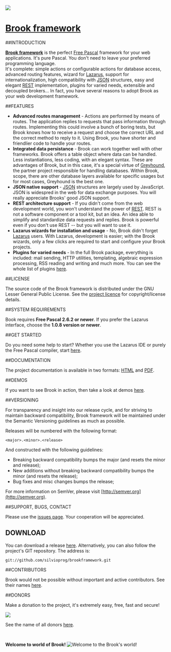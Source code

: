<a href="http://brookframework.org/"><img src="http://brookframework.org/assets/img/brook-big-icon.png"></a>

# [Brook framework](http://brookframework.org)

##INTRODUCTION

**[Brook framework](http://brookframework.org)** is the perfect [Free Pascal](http://freepascal.org/) framework for your web applications. It's pure Pascal. You don't need to leave your preferred programming language.<br>
It's complete: simple actions or configurable actions for database access, advanced routing features, wizard for [Lazarus](http://lazarus.freepascal.org), support for internationalization, high compatibility with [JSON](http://json.org) structures, easy and elegant [REST](http://en.wikipedia.org/wiki/Representational_state_transfer) implementation, plugins for varied needs, extensible and decoupled brokers... In fact, you have several reasons to adopt Brook as your web development framework.

##FEATURES

* **Advanced routes management** - Actions are performed by means of routes. The application replies to requests that pass information through routes. Implementing this could involve a bunch of boring tests, but Brook knows how to receive a request and choose the correct URL and the correct method to reply to it. Using Brook, you have shorter and friendlier code to handle your routes.
* **Integrated data persistance** - Brook can work together well with other frameworks. Brook offers a table object where data can be handled. Less instantiations, less coding, with an elegant syntax. These are advantages of Brook, but in this case, it's a special virtue of [Greyhound](https://github.com/mdbs99/Greyhound), the partner project responsible for handling databases. Within Brook, scope, there are other database layers available for specific usages but for most cases, Greyhound is the best one.
* **JSON native support** - [JSON](http://json.org) structures are largely used by JavaScript. JSON is widespred in the web for data exchange purposes. You will really appreciate Brooks' good JSON support.
* **REST architecture support** - If you didn't come from the web development world, you won't understand the power of [REST](http://en.wikipedia.org/wiki/Representational_state_transfer). REST is not a software component or a tool kit, but an idea. An idea able to simplify and standardize data requests and replies. Brook is powerful even if you don't use REST -- but you will want to use it.
* **Lazarus wizards for installation and usage** - No, Brook didn't forget [Lazarus](http://www.lazarus.freepascal.org) users. With Lazarus, development is easier; with the Brook wizards, only a few clicks are required to start and configure your Brook projects.
* **Plugins for varied needs** - In the full Brook package, everything is included: mail sending, HTTP utilities, templating, algebraic expression processing, RSS reading and writing and much more. You can see the whole list of plugins [here](https://github.com/silvioprog).

##LICENSE

The source code of the Brook framework is distributed under the GNU Lesser General Public License. See the [project licence](https://github.com/silvioprog/brookframework/blob/master/LICENSE.txt) for copyright/license details.

##SYSTEM REQUIREMENTS

Book requires **Free Pascal 2.6.2 or newer**. If you prefer the Lazarus interface, choose the **1.0.8 version or newer**.

##GET STARTED

Do you need some help to start? Whether you use the Lazarus IDE or purely the Free Pascal compiler, start [here](http://brookframework.org/get-started.html).

##DOCUMENTATION

The project documentation is available in two formats: [HTML](http://docs.brookframework.org) and [PDF](http://docs.brookframework.org/brookframework-ref.pdf).

##DEMOS

If you want to see Brook in action, then take a look at demos [here](http://brookframework.org/demos.html).

##VERSIONING

For transparency and insight into our release cycle, and for striving to maintain backward compatibility, Brook framework will be maintained under the Semantic Versioning guidelines as much as possible.

Releases will be numbered with the following format:

`<major>.<minor>.<release>`

And constructed with the following guidelines:

* Breaking backward compatibility bumps the major (and resets the minor and release);
* New additions without breaking backward compatibility bumps the minor (and resets the release);
* Bug fixes and misc changes bumps the release;

For more information on SemVer, please visit [http://semver.org](http://semver.org).

##SUPPORT, BUGS, CONTACT

Please use the [issues page](https://github.com/silvioprog/brookframework/issues). Your cooperation will be appreciated.

## DOWNLOAD

You can download a release [here](https://github.com/silvioprog/brookframework/archive/master.zip). Alternatively, you can also follow the project's GIT repository. The address is:

`git://github.com/silvioprog/brookframework.git`

##CONTRIBUTORS

Brook would not be possible without important and active contributors. See their names [here](https://github.com/silvioprog/brookframework/blob/master/CONTRIBUTORS.txt).

##DONORS

Make a donation to the project, it's extremely easy, free, fast and secure!

<a href="https://www.paypal.com/cgi-bin/webscr?cmd=_donations&business=GE9VT768TLP74&lc=GB&item_name=Brook%20framework&item_number=brookframework&currency_code=USD&bn=PP%2dDonationsBF%3abtn_donateCC_LG%2egif%3aNonHosted">
  <img src="https://www.paypalobjects.com/en_US/GB/i/btn/btn_donateCC_LG.gif">
</a>

See the name of all donors [here](https://github.com/silvioprog/brookframework/blob/master/DONORS.txt).

<br>

**Welcome to world of Brook!** ![Welcome to the Brook's world!](http://l.yimg.com/us.yimg.com/i/mesg/emoticons7/113.gif)
